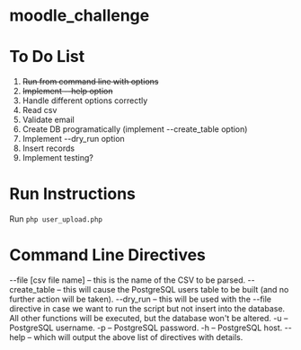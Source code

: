# moodle_challenge

# To Do List

1. ~~Run from command line with options~~
2. ~~Implement --help option~~ 
3. Handle different options correctly 
4. Read csv
5. Validate email 
6. Create DB programatically (implement --create_table option)
7. Implement --dry_run option  
8. Insert records 
9. Implement testing? 

# Run Instructions
Run `php user_upload.php`

# Command Line Directives 
 --file [csv file name] – this is the name of the CSV to be parsed.
 --create_table – this will cause the PostgreSQL users table to be built (and no further action will be taken).
 --dry_run – this will be used with the --file directive in case we want to run the script but not insert into the database. All other functions will be executed, but the database won't be altered.
 -u – PostgreSQL username.
 -p – PostgreSQL password.
 -h – PostgreSQL host.
 --help – which will output the above list of directives with details.